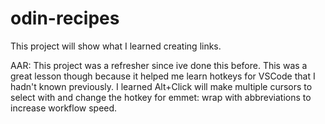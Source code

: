 # odin-recipes
This project will show what I learned creating links.

AAR: This project was a refresher since ive done this before. This was a great lesson though because it helped me learn hotkeys for VSCode that I hadn't known previously. I learned Alt+Click will make multiple cursors to select with and change the hotkey for emmet: wrap with abbreviations to increase workflow speed. 